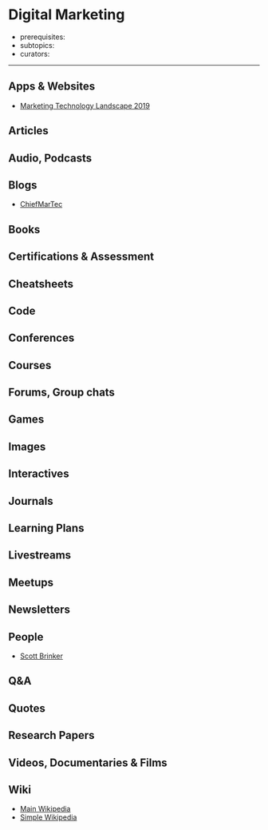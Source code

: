 # Digital Marketing

- prerequisites:
- subtopics:
- curators:

------

## Apps & Websites

- [Marketing Technology Landscape 2019](https://chiefmartec.com/2019/04/marketing-technology-landscape-supergraphic-2019/)

## Articles

## Audio, Podcasts

## Blogs

- [ChiefMarTec](https://chiefmartec.com/)

## Books

## Certifications & Assessment

## Cheatsheets

## Code

## Conferences

## Courses

## Forums, Group chats

## Games

## Images

## Interactives

## Journals

## Learning Plans

## Livestreams

## Meetups

## Newsletters

## People

- [Scott Brinker](https://twitter.com/chiefmartec)

## Q&A

## Quotes

## Research Papers

## Videos, Documentaries & Films

## Wiki

- [Main Wikipedia](https://en.wikipedia.org/wiki/Digital_marketing)
- [Simple Wikipedia]()


